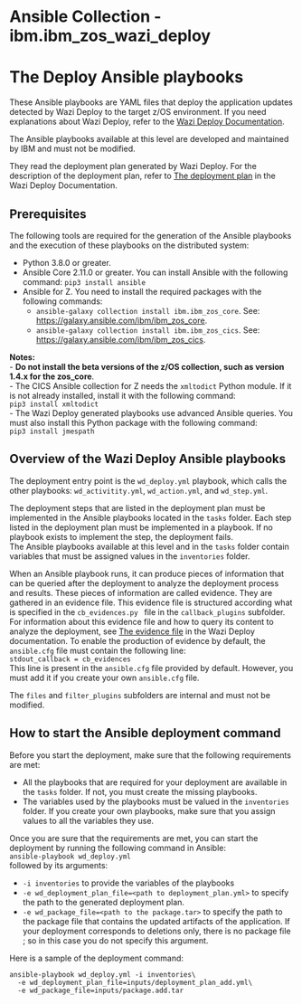 # Ansible Collection - ibm.ibm_zos_wazi_deploy

# The Deploy Ansible playbooks  

These Ansible playbooks are YAML files that deploy the application updates detected by Wazi Deploy to the target z/OS environment. If you need explanations about Wazi Deploy, refer to the [Wazi Deploy Documentation](https://ibmdocs-test.mybluemix.net/docs/en/wazi_deploy_first_test).  

The Ansible playbooks available at this level are developed and maintained by IBM and must not be modified.  

They read the deployment plan generated by Wazi Deploy. For the description of the deployment plan, refer to [The deployment plan](https://ibmdocs-test.mybluemix.net/docs/en/wazi_deploy_first_test?topic=files-deployment-plan) in the Wazi Deploy Documentation.  


## Prerequisites

The following tools are required for the generation of the Ansible playbooks and the execution of these playbooks on the distributed system:
   - Python 3.8.0 or greater.
   - Ansible Core 2.11.0 or greater. You can install Ansible with the following command:
```pip3 install ansible```
   - Ansible for Z. You need to install the required packages with the following commands:
      - ```ansible-galaxy collection install ibm.ibm_zos_core```. See: https://galaxy.ansible.com/ibm/ibm_zos_core.
      - ```ansible-galaxy collection install ibm.ibm_zos_cics```. See: https://galaxy.ansible.com/ibm/ibm_zos_cics.
    
 **Notes:**   
    - **Do not install the beta versions of the z/OS collection, such as version 1.4.x for the zos_core**.   
    - The CICS Ansible collection for Z needs the `xmltodict` Python module. If it is not already installed, install it with the following command:   
      ```pip3 install xmltodict```   
    - The Wazi Deploy generated playbooks use advanced Ansible queries. You must also install this Python package with the following command:   
      ```pip3 install jmespath```

## Overview of the Wazi Deploy Ansible playbooks

The deployment entry point is the ``wd_deploy.yml`` playbook, which calls the other playbooks: ``wd_activitity.yml``, ``wd_action.yml``, and ``wd_step.yml``.   
 
   
The deployment steps that are listed in the deployment plan must be implemented in the Ansible playbooks located in the ``tasks`` folder. Each step listed in the deployment plan must be implemented in a playbook. If no playbook exists to implement the step, the deployment fails.  
The Ansible playbooks available at this level and in the ``tasks`` folder contain variables that must be assigned values in the `inventories` folder.   


When an Ansible playbook runs, it can produce pieces of information that can be queried after the deployment to analyze the deployment process and results. These pieces of information are called evidence. They are gathered in an evidence file. This evidence file is structured according what is specified in the ``cb_evidences.py `` file in the ``callback_plugins`` subfolder.   
For information about this evidence file and how to query its content to analyze the deployment, see [The evidence file](https://ibmdocs-test.mybluemix.net/docs/en/wazi_deploy_first_test?topic=files-evidence-file) in the Wazi Deploy documentation. To enable the production of evidence by default, the ``ansible.cfg`` file must contain the following line:   
```stdout_callback = cb_evidences```    
This line is present in the ``ansible.cfg`` file provided by default. However, you must add it if you create your own ``ansible.cfg`` file.  

The ``files`` and ``filter_plugins`` subfolders are internal and must not be modified.


## How to start the Ansible deployment command

Before you start the deployment, make sure that the following requirements are met:   
   - All the playbooks that are required for your deployment are available in the ``tasks`` folder. If not, you must create the missing playbooks.   
   - The variables used by the playbooks must be valued in the ``inventories`` folder. If you create your own playbooks, make sure that you assign values to all the variables they use.

Once you are sure that the requirements are met, you can start the deployment by running the following command in Ansible:  
``ansible-playbook wd_deploy.yml``   
followed by its arguments:  
   - ``-i inventories`` to provide the variables of the playbooks
   - ``-e wd_deployment_plan_file=<path to deployment_plan.yml>`` to specify the path to the generated deployment plan.
   - ``-e wd_package_file=<path to the package.tar>`` to specify the path to the package file that contains the updated artifacts of the application. If your deployment corresponds to deletions only, there is no package file ; so in this case you do not specify this argument.
  
Here is a sample of the deployment command:   
```
ansible-playbook wd_deploy.yml -i inventories\   
  -e wd_deployment_plan_file=inputs/deployment_plan_add.yml\  
  -e wd_package_file=inputs/package.add.tar   
```
